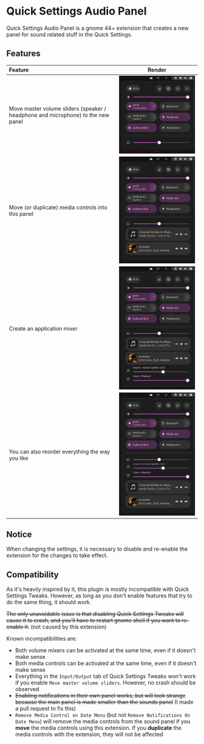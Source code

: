 Quick Settings Audio Panel
==========================

Quick Settings Audio Panel is a gnome 44+ extension that creates a new panel for sound related stuff in the Quick Settings.

Features
--------
| Feature | Render |
|:--------|:------:|
| Move master volume sliders (speaker / headphone and microphone) to the new panel | ![](images/master.png) |
| Move (or duplicate) media controls into this panel | ![](images/master+media.png) |
| Create an application mixer | ![](images/master+media+mixer.png) |
| You can also reorder everything the way you like | ![](images/reorder.png) |

Notice
------

When changing the settings, it is necessary to disable and re-enable the extension for the changes to take effect.

Compatibility
-------------

As it's heavily inspired by it, this plugin is mostly incompatible with Quick Settings Tweaks. However, as long as you don't enable features that try to do the same thing, it should work.

~~The only unavoidable issue is that disabling Quick Settings Tweaks will cause it to crash, and you'll have to restart gnome shell if you want to re-enable it.~~ (not caused by this extension)

Known incompatibilities are:
  - Both volume mixers can be activated at the same time, even if it doesn't make sense
  - Both media controls can be activated at the same time, even if it doesn't make sense
  - Everything in the `Input/Output` tab of Quick Settings Tweaks won't work if you enable `Move master volume sliders`. However, no crash should be observed
  - ~~Enabling notifications in their own panel works, but will look strange because the main panel is made smaller than the sounds panel~~ (I made a pull request to fix this)
  - `Remove Media Control on Date Menu` (but not `Remove Notifications On Date Menu`) will remove the media controls from the sound panel if you **move** the media controls using this extension. If you **duplicate** the media controls with the extension, they will not be affected
